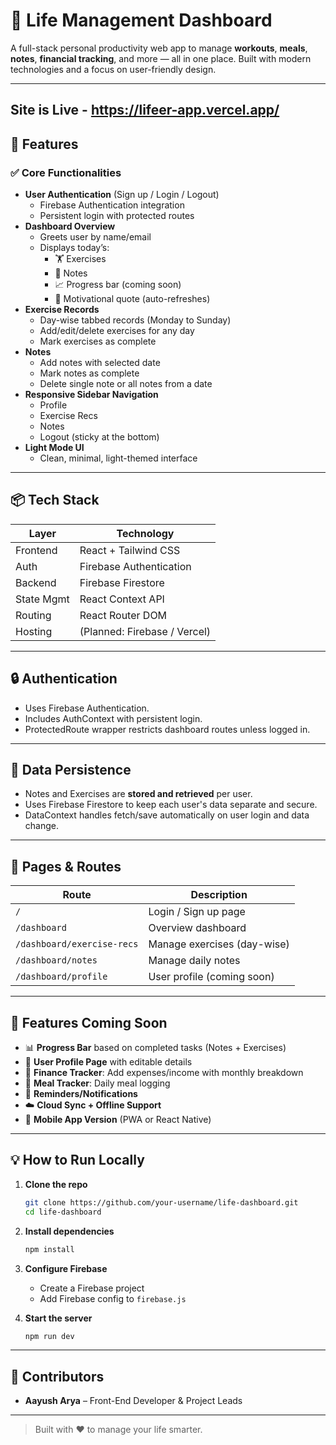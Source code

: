 
# 🧠 Life Management Dashboard

A full-stack personal productivity web app to manage **workouts**, **meals**, **notes**, **financial tracking**, and more — all in one place. Built with modern technologies and a focus on user-friendly design.

---

## Site is Live - https://lifeer-app.vercel.app/

## 🚀 Features

### ✅ **Core Functionalities**
- **User Authentication** (Sign up / Login / Logout)
  - Firebase Authentication integration
  - Persistent login with protected routes
- **Dashboard Overview**
  - Greets user by name/email
  - Displays today’s:
    - 🏋️ Exercises
    - 📝 Notes
    - 📈 Progress bar (coming soon)
    - 💬 Motivational quote (auto-refreshes)
- **Exercise Records**
  - Day-wise tabbed records (Monday to Sunday)
  - Add/edit/delete exercises for any day
  - Mark exercises as complete
- **Notes**
  - Add notes with selected date
  - Mark notes as complete
  - Delete single note or all notes from a date
- **Responsive Sidebar Navigation**
  - Profile
  - Exercise Recs
  - Notes
  - Logout (sticky at the bottom)
- **Light Mode UI**
  - Clean, minimal, light-themed interface

---

## 📦 Tech Stack

| Layer       | Technology              |
|-------------|--------------------------|
| Frontend    | React + Tailwind CSS     |
| Auth        | Firebase Authentication  |
| Backend     | Firebase Firestore       |
| State Mgmt  | React Context API        |
| Routing     | React Router DOM         |
| Hosting     | (Planned: Firebase / Vercel) |

---

## 🔒 Authentication

- Uses Firebase Authentication.
- Includes AuthContext with persistent login.
- ProtectedRoute wrapper restricts dashboard routes unless logged in.

---

## 🔄 Data Persistence

- Notes and Exercises are **stored and retrieved** per user.
- Uses Firebase Firestore to keep each user's data separate and secure.
- DataContext handles fetch/save automatically on user login and data change.

---

## 📌 Pages & Routes

| Route               | Description                      |
|---------------------|----------------------------------|
| `/`                 | Login / Sign up page             |
| `/dashboard`        | Overview dashboard               |
| `/dashboard/exercise-recs` | Manage exercises (day-wise)     |
| `/dashboard/notes`  | Manage daily notes               |
| `/dashboard/profile`| User profile (coming soon)       |

---

## 🧩 Features Coming Soon

- 📊 **Progress Bar** based on completed tasks (Notes + Exercises)
- 👤 **User Profile Page** with editable details
- 💸 **Finance Tracker**: Add expenses/income with monthly breakdown
- 🥗 **Meal Tracker**: Daily meal logging
- 🛑 **Reminders/Notifications**
- ☁️ **Cloud Sync + Offline Support**
- 📱 **Mobile App Version** (PWA or React Native)

---

## 💡 How to Run Locally

1. **Clone the repo**
   ```bash
   git clone https://github.com/your-username/life-dashboard.git
   cd life-dashboard
   ```

2. **Install dependencies**
   ```bash
   npm install
   ```

3. **Configure Firebase**
   - Create a Firebase project
   - Add Firebase config to `firebase.js`

4. **Start the server**
   ```bash
   npm run dev
   ```

---

## 👥 Contributors

- **Aayush Arya** – Front-End Developer & Project Leads

---

> Built with ❤️ to manage your life smarter.
